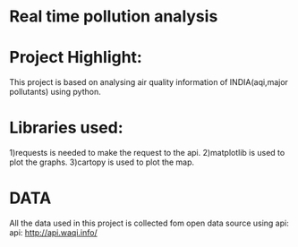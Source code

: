 # Real time pollution analysis

# Project Highlight:
This project is based on analysing air quality information of INDIA(aqi,major pollutants) using python.

# Libraries used: 
1)requests is needed to make the request to the api.
2)matplotlib is used to plot the graphs. 
3)cartopy is used to plot the map.

# DATA
All the data used in this project is collected fom open data source using api:
api: http://api.waqi.info/
